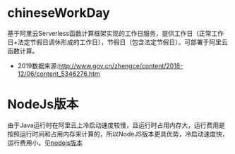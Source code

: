 # chineseWorkDay
基于阿里云Serverless函数计算框架实现的工作日服务，提供工作日（正常工作日+法定节假日调休形成的工作日），节假日（包含法定节假日）。可部署于阿里云函数计算。

- 2019数据来源:http://www.gov.cn/zhengce/content/2018-12/06/content_5346276.htm

# NodeJs版本
由于Java运行时在阿里云上冷启动速度较慢，且运行时占用内存大，运行费用是按照运行时间和占用内存来计算的，所以NodeJS版本更具优势，冷启动速度快，运行费用小。见[nodejs版本](https://github.com/minioreo/chineseWorkDayNode)
